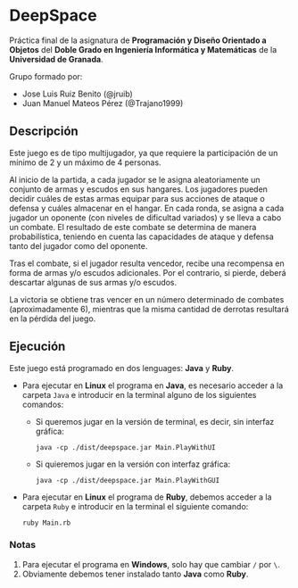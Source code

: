 # DeepSpace

Práctica final de la asignatura de **Programación y Diseño Orientado a Objetos** del **Doble Grado en Ingeniería Informática y Matemáticas** de la **Universidad de Granada**.

Grupo formado por:

- Jose Luis Ruiz Benito (@jruib)
- Juan Manuel Mateos Pérez (@Trajano1999)

## Descripción

Este juego es de tipo multijugador, ya que requiere la participación de un mínimo de 2 y un máximo de 4 personas.

Al inicio de la partida, a cada jugador se le asigna aleatoriamente un conjunto de armas y escudos en sus hangares. Los jugadores pueden decidir cuáles de estas armas equipar para sus acciones de ataque o defensa y cuáles almacenar en el hangar. En cada ronda, se asigna a cada jugador un oponente (con niveles de dificultad variados) y se lleva a cabo un combate. El resultado de este combate se determina de manera probabilística, teniendo en cuenta las capacidades de ataque y defensa tanto del jugador como del oponente.

Tras el combate, si el jugador resulta vencedor, recibe una recompensa en forma de armas y/o escudos adicionales. Por el contrario, si pierde, deberá descartar algunas de sus armas y/o escudos.

La victoria se obtiene tras vencer en un número determinado de combates (aproximadamente 6), mientras que la misma cantidad de derrotas resultará en la pérdida del juego.

## Ejecución 

Este juego está programado en dos lenguages: **Java** y **Ruby**.

* Para ejecutar en **Linux** el programa en **Java**, es necesario acceder a la carpeta `Java` e introducir en la terminal alguno de los siguientes comandos:

    - Si queremos jugar en la versión de terminal, es decir, sin interfaz gráfica:

        `java -cp ./dist/deepspace.jar Main.PlayWithUI`

    - Si quieremos jugar en la versión con interfaz gráfica:

        `java -cp ./dist/deepspace.jar Main.PlayWithGUI`

* Para ejecutar en **Linux** el programa de **Ruby**, debemos acceder a la carpeta `Ruby` e introducir en la terminal el siguiente comando:

    `ruby Main.rb`

### Notas

1. Para ejecutar el programa en **Windows**, solo hay que cambiar `/` por `\`.
2. Obviamente debemos tener instalado tanto **Java** como **Ruby**.
